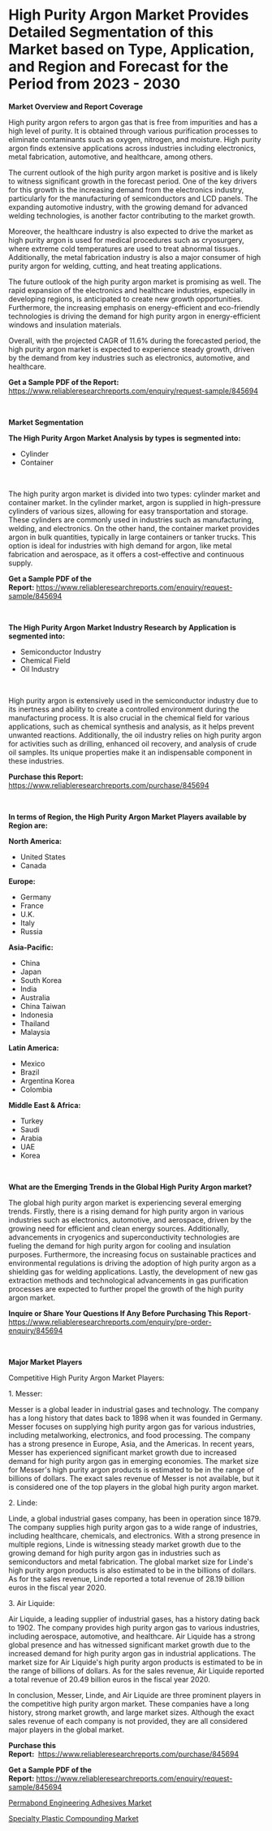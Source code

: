 <p><h1>High Purity Argon Market Provides Detailed Segmentation of this Market based on Type, Application, and Region and Forecast for the Period from 2023 - 2030</h1></p><p><strong>Market Overview and Report Coverage</strong></p>
<p><p>High purity argon refers to argon gas that is free from impurities and has a high level of purity. It is obtained through various purification processes to eliminate contaminants such as oxygen, nitrogen, and moisture. High purity argon finds extensive applications across industries including electronics, metal fabrication, automotive, and healthcare, among others.</p><p>The current outlook of the high purity argon market is positive and is likely to witness significant growth in the forecast period. One of the key drivers for this growth is the increasing demand from the electronics industry, particularly for the manufacturing of semiconductors and LCD panels. The expanding automotive industry, with the growing demand for advanced welding technologies, is another factor contributing to the market growth.</p><p>Moreover, the healthcare industry is also expected to drive the market as high purity argon is used for medical procedures such as cryosurgery, where extreme cold temperatures are used to treat abnormal tissues. Additionally, the metal fabrication industry is also a major consumer of high purity argon for welding, cutting, and heat treating applications.</p><p>The future outlook of the high purity argon market is promising as well. The rapid expansion of the electronics and healthcare industries, especially in developing regions, is anticipated to create new growth opportunities. Furthermore, the increasing emphasis on energy-efficient and eco-friendly technologies is driving the demand for high purity argon in energy-efficient windows and insulation materials.</p><p>Overall, with the projected CAGR of 11.6% during the forecasted period, the high purity argon market is expected to experience steady growth, driven by the demand from key industries such as electronics, automotive, and healthcare.</p></p>
<p><strong>Get a Sample PDF of the Report:</strong> <a href="https://www.reliableresearchreports.com/enquiry/request-sample/845694">https://www.reliableresearchreports.com/enquiry/request-sample/845694</a></p>
<p>&nbsp;</p>
<p><strong>Market Segmentation</strong></p>
<p><strong>The High Purity Argon Market Analysis by types is segmented into:</strong></p>
<p><ul><li>Cylinder</li><li>Container</li></ul></p>
<p>&nbsp;</p>
<p><p>The high purity argon market is divided into two types: cylinder market and container market. In the cylinder market, argon is supplied in high-pressure cylinders of various sizes, allowing for easy transportation and storage. These cylinders are commonly used in industries such as manufacturing, welding, and electronics. On the other hand, the container market provides argon in bulk quantities, typically in large containers or tanker trucks. This option is ideal for industries with high demand for argon, like metal fabrication and aerospace, as it offers a cost-effective and continuous supply.</p></p>
<p><strong>Get a Sample PDF of the Report:</strong>&nbsp;<a href="https://www.reliableresearchreports.com/enquiry/request-sample/845694">https://www.reliableresearchreports.com/enquiry/request-sample/845694</a></p>
<p>&nbsp;</p>
<p><strong>The High Purity Argon Market Industry Research by Application is segmented into:</strong></p>
<p><ul><li>Semiconductor Industry</li><li>Chemical Field</li><li>Oil Industry</li></ul></p>
<p>&nbsp;</p>
<p><p>High purity argon is extensively used in the semiconductor industry due to its inertness and ability to create a controlled environment during the manufacturing process. It is also crucial in the chemical field for various applications, such as chemical synthesis and analysis, as it helps prevent unwanted reactions. Additionally, the oil industry relies on high purity argon for activities such as drilling, enhanced oil recovery, and analysis of crude oil samples. Its unique properties make it an indispensable component in these industries.</p></p>
<p><strong>Purchase this Report:</strong>&nbsp; <a href="https://www.reliableresearchreports.com/purchase/845694">https://www.reliableresearchreports.com/purchase/845694</a></p>
<p>&nbsp;</p>
<p><strong>In terms of Region, the High Purity Argon Market Players available by Region are:</strong></p>
<p>
    <p> <strong> North America: </strong>
        <ul>
            <li>United States</li>
            <li>Canada</li>
        </ul>
        </p> 
    <p> <strong> Europe: </strong>
        <ul>
            <li>Germany</li>
            <li>France</li>
            <li>U.K.</li>
            <li>Italy</li>
            <li>Russia</li>
        </ul>
        </p> 
    <p> <strong> Asia-Pacific: </strong>
        <ul>
            <li>China</li>
            <li>Japan</li>
            <li>South Korea</li>
            <li>India</li>
            <li>Australia</li>
            <li>China Taiwan</li>
            <li>Indonesia</li>
            <li>Thailand</li>
            <li>Malaysia</li>
        </ul>
        </p> 
    <p> <strong> Latin America: </strong>
        <ul>
            <li>Mexico</li>
            <li>Brazil</li>
            <li>Argentina Korea</li>
            <li>Colombia</li>
        </ul>
        </p> 
    <p> <strong> Middle East & Africa: </strong>
        <ul>
            <li>Turkey</li>
            <li>Saudi</li>
            <li>Arabia</li>
            <li>UAE</li>
            <li>Korea</li>
        </ul>
    </p>
    </p>
<p>&nbsp;</p>
<p><strong>What are the Emerging Trends in the Global High Purity Argon market?</strong></p>
<p><p>The global high purity argon market is experiencing several emerging trends. Firstly, there is a rising demand for high purity argon in various industries such as electronics, automotive, and aerospace, driven by the growing need for efficient and clean energy sources. Additionally, advancements in cryogenics and superconductivity technologies are fueling the demand for high purity argon for cooling and insulation purposes. Furthermore, the increasing focus on sustainable practices and environmental regulations is driving the adoption of high purity argon as a shielding gas for welding applications. Lastly, the development of new gas extraction methods and technological advancements in gas purification processes are expected to further propel the growth of the high purity argon market.</p></p>
<p><strong>Inquire or Share Your Questions If Any Before Purchasing This Report</strong>- <a href="https://www.reliableresearchreports.com/enquiry/pre-order-enquiry/845694">https://www.reliableresearchreports.com/enquiry/pre-order-enquiry/845694</a></p>
<p>&nbsp;</p>
<p><strong>Major Market Players</strong></p>
<p><p>Competitive High Purity Argon Market Players:</p><p>1. Messer:</p><p>Messer is a global leader in industrial gases and technology. The company has a long history that dates back to 1898 when it was founded in Germany. Messer focuses on supplying high purity argon gas for various industries, including metalworking, electronics, and food processing. The company has a strong presence in Europe, Asia, and the Americas. In recent years, Messer has experienced significant market growth due to increased demand for high purity argon gas in emerging economies. The market size for Messer's high purity argon products is estimated to be in the range of billions of dollars. The exact sales revenue of Messer is not available, but it is considered one of the top players in the global high purity argon market.</p><p>2. Linde:</p><p>Linde, a global industrial gases company, has been in operation since 1879. The company supplies high purity argon gas to a wide range of industries, including healthcare, chemicals, and electronics. With a strong presence in multiple regions, Linde is witnessing steady market growth due to the growing demand for high purity argon gas in industries such as semiconductors and metal fabrication. The global market size for Linde's high purity argon products is also estimated to be in the billions of dollars. As for the sales revenue, Linde reported a total revenue of 28.19 billion euros in the fiscal year 2020.</p><p>3. Air Liquide:</p><p>Air Liquide, a leading supplier of industrial gases, has a history dating back to 1902. The company provides high purity argon gas to various industries, including aerospace, automotive, and healthcare. Air Liquide has a strong global presence and has witnessed significant market growth due to the increased demand for high purity argon gas in industrial applications. The market size for Air Liquide's high purity argon products is estimated to be in the range of billions of dollars. As for the sales revenue, Air Liquide reported a total revenue of 20.49 billion euros in the fiscal year 2020.</p><p>In conclusion, Messer, Linde, and Air Liquide are three prominent players in the competitive high purity argon market. These companies have a long history, strong market growth, and large market sizes. Although the exact sales revenue of each company is not provided, they are all considered major players in the global market.</p></p>
<p><strong>Purchase this Report:</strong>&nbsp;&nbsp;<a href="https://www.reliableresearchreports.com/purchase/845694">https://www.reliableresearchreports.com/purchase/845694</a></p>
<p></p>
<p><strong>Get a Sample PDF of the Report:</strong>&nbsp;<a href="https://www.reliableresearchreports.com/enquiry/request-sample/845694">https://www.reliableresearchreports.com/enquiry/request-sample/845694</a></p>
<p><p><a href="https://github.com/RichRobinson5/Market-Research-Report-List-2/blob/main/permabond-engineering-adhesives-market.md">Permabond Engineering Adhesives Market</a></p><p><a href="https://github.com/RoccoManning/Market-Research-Report-List-2/blob/main/specialty-plastic-compounding-market.md">Specialty Plastic Compounding Market</a></p></p>